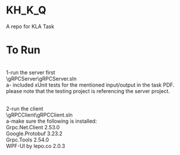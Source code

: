 # KH_K_Q
A repo for KLA Task

# To Run
<br />1-run the server first
  <br />\gRPCServer\gRPCServer.sln
  <br />a- included xUnit tests for the mentioned input/output in the task PDF. 
  <br /> please note that the testing project is referencing the server project.
 
<br /> 2-run the client
  <br /> \gRPCClient\gRPCClient.sln
  <br />a-make sure the following is installed:
   <br /> Grpc.Net.Client 2.53.0
    <br />Google.Protobuf 3.23.2
    <br />Grpc.Tools 2.54.0
   <br /> WPF-UI by lepo.co 2.0.3
    


